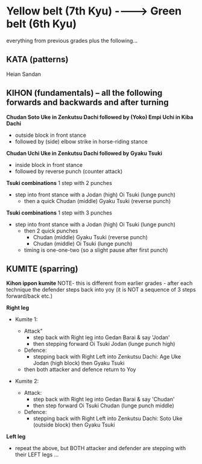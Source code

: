 
# Yellow belt (7th Kyu)		---->			Green belt (6th Kyu)

everything from previous grades plus the following...

## KATA (patterns)

Heian Sandan

## KIHON (fundamentals) – all the following forwards and backwards and after turning

**Chudan Soto Uke in Zenkutsu Dachi followed by (Yoko) Empi Uchi in Kiba Dachi**
- outside block in front stance
- followed by (side) elbow strike in horse-riding stance

**Chudan Uchi Uke in Zenkutsu Dachi followed by Gyaku Tsuki**
- inside block in front stance
- followed by reverse punch (counter attack)


**Tsuki combinations** 1 step with 2 punches
- step into front stance with a Jodan (high) Oi Tsuki (lunge punch)
  - then a quick Chudan (middle) Gyaku Tsuki (reverse punch)


**Tsuki combinations** 1 step with 3 punches
- step into front stance with a Jodan (high) Oi Tsuki (lunge punch)
  - then 2 quick punches
     - Chudan (middle) Gyaku Tsuki (reverse punch)
     - Chudan (middle) Oi Tsuki (lunge punch)
  - timing is one-one-two (so a slight pause after first punch)

## KUMITE (sparring)

**Kihon ippon kumite**
NOTE- this is different from earlier grades - after each technique the defender steps back into yoy (it is NOT a sequence of 3 steps forward/back etc.)

**Right leg**
- Kumite 1:
  - Attack"
     - step back with Right leg into Gedan Barai & say 'Jodan'
     - then stepping forward Oi Tsuki Jodan (lunge punch high)
  - Defence:
     - stepping back with Right Left into Zenkutsu Dachi: Age Uke Jodan (high block) then Gyaku Tsuki
  - then both attacker and defence return to Yoy

- Kumite 2:
  - Attack:
     - step back with Right leg into Gedan Barai & say 'Chudan'
     - then step forward Oi Tsuki Chudan (lunge punch middle)
  - Defence:
     - stepping back with Right Left into Zenkutsu Dachi: Soto Uke (outside block) then Gyaku Tsuki

**Left leg**
- repeat the above, but BOTH attacker and defender are stepping with their LEFT legs ...

